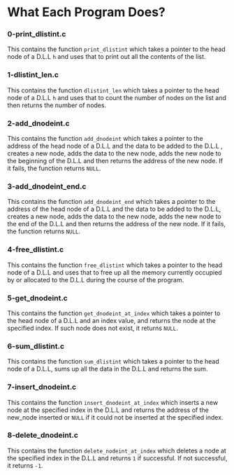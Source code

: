 # What Each Program Does?

### 0-print_dlistint.c
This contains the function `print_dlistint` which takes a pointer to the head node of a D.L.L `h` and uses that to print out all the contents of the list.

### 1-dlistint_len.c
This contains the function `dlistint_len` which takes a pointer to the head node of a D.L.L `h` and uses that to count the number of nodes on the list and then returns the number of nodes.

### 2-add_dnodeint.c
This contains the function `add_dnodeint` which takes a pointer to the address of the head node of a D.L.L and the data to be added to the D.L.L , creates a new node, adds the data to the new node, adds the new node to the beginning of the D.L.L and then returns the address of the new node. If it fails, the function returns `NULL`.

### 3-add_dnodeint_end.c
This contains the function `add_dnodeint_end` which takes a pointer to the address of the head node of a D.L.L and the data to be added to the D.L.L, creates a new node, adds the data to the new node, adds the new node to the end of the D.L.L and then returns the address of the new node. If it fails, the function returns `NULL`.

### 4-free_dlistint.c
This contains the function `free_dlistint` which takes a pointer to the head node of a D.L.L and uses that to free up all the memory currently occupied by or allocated to the D.L.L during the course of the program.

### 5-get_dnodeint.c
This contains the function `get_dnodeint_at_index` which takes a pointer to the head node of a D.L.L and an index value, and returns the node at the specified index. If such node does not exist, it returns `NULL`.

### 6-sum_dlistint.c
This contains the function `sum_dlistint` which takes a pointer to the head node of a D.L.L, sums up all the data in the D.L.L and returns the sum.

### 7-insert_dnodeint.c
This contains the function `insert_dnodeint_at_index` which inserts a new node at the specified index in the D.L.L and returns the address of the new_node inserted or `NULL` if it could not be inserted at the specified index.

### 8-delete_dnodeint.c
This contains the function `delete_nodeint_at_index` which deletes a node at the specified index in the D.L.L and returns `1` if successful. If not successful, it returns `-1`.

###       
